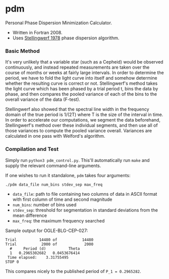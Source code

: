 # pdm
Personal Phase Dispersion Minimization Calculator.

* Written in Fortran 2008.
* Uses [Stellingwerf 1978](https://ui.adsabs.harvard.edu/abs/1978ApJ...224..953S) phase dispersion algorithm.

### Basic Method

It's very unlikely that a variable star (such as a Cepheid) would be observed continuously, and instead repeated measurements are taken over the course of months or weeks at fairly large intervals. In order to determine the period, we have to fold the light curve into itself and somehow determine whether the resulting curve is correct or not. Stellingwerf's method takes the light curve which has been phased by a trial period t, bins the data by phase, and then compares the pooled variance of each of the bins to the overall variance of the data (F-test).

Stellingwerf also showed that the spectral line width in the frequency domain of the true period is 1/(2T) where T is the size of the interval in time. In order to accelerate our computations, we segment the data beforehand, Stellingwerf's method over these individual segments, and then use all of those variances to compute the pooled variance overall. Variances are calculated in one pass with Welford's algorithm.

### Compilation and Test

Simply run `python3 pdm_control.py`. This'll automatically run `make` and supply the relevant command-line arguments.

If one wishes to run it standalone, `pdm` takes four arguments:
```
./pdm data_file num_bins stdev_sep max_freq
```
- `data_file`: path to file containing two columns of data in ASCII format with first column of time and second magnitude
- `num_bins`: number of bins used
- `stdev_sep`: threshold for segmentation in standard deviations from the mean difference
- `max_freq`: the maximum frequency searched

Sample output for OGLE-BLG-CEP-027: 
```
Trial          14480 of           14480
Trial           2000 of            2000
  #     Period (d)          Theta
  1   0.2965302682   0.0453676414
 Time elapsed:    3.31755495   
STOP 0
```
This compares nicely to the published period of `P_1 = 0.2965282`.

